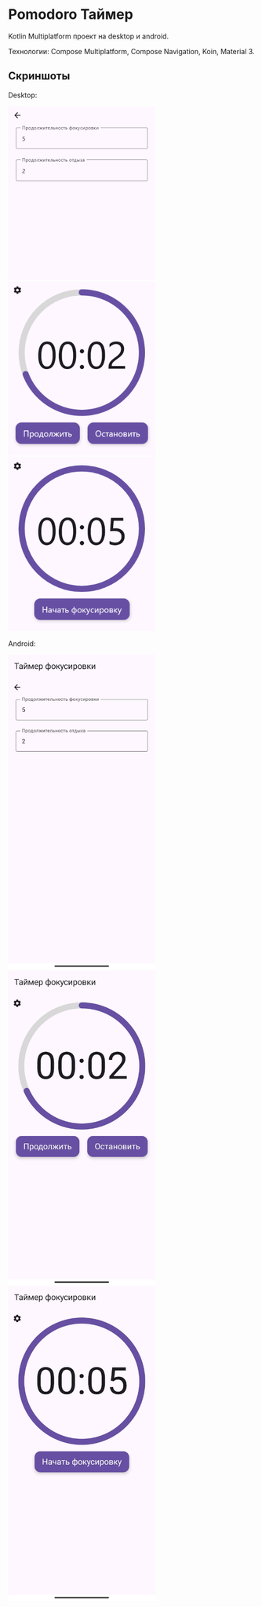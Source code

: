 # Pomodoro Таймер

Kotlin Multiplatform проект на desktop и android.

Технологии: Compose Multiplatform, Compose Navigation, Koin, Material 3.

## Скриншоты

Desktop:

<p>
  <img src="https://github.com/3lcode/3lcode/blob/main/images/Pomodoro таймер/настройки desktop.png" alt="Hастройки desktop" width="300"/>
  <img src="https://github.com/3lcode/3lcode/blob/main/images/Pomodoro таймер/отдых desktop.png" alt="Отдых desktop" width="300" />
  <img src="https://github.com/3lcode/3lcode/blob/main/images/Pomodoro таймер/фокусировка desktop.png" alt="Фокусировка desktop" width="300"/>
</p>

Android:

<p>
  <img src="https://github.com/3lcode/3lcode/blob/main/images/Pomodoro таймер/настройки android.jpg" alt="Hастройки android" width="300"/>
  <img src="https://github.com/3lcode/3lcode/blob/main/images/Pomodoro таймер/отдых android.jpg" alt="Отдых android" width="300"/>
  <img src="https://github.com/3lcode/3lcode/blob/main/images/Pomodoro таймер/фокусировка android.jpg" alt="Фокусировка android" width="300"/>
</p>
